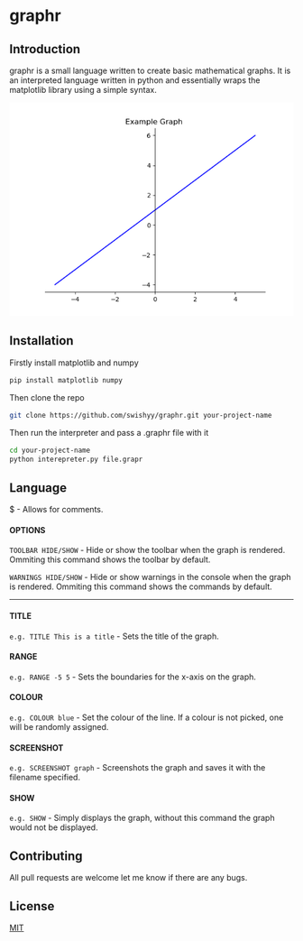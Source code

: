 # graphr

## Introduction
graphr is a small language written to create basic mathematical graphs. It is an interpreted language written in python and essentially wraps the matplotlib library using a simple syntax.

<div align="center">
  <img src="./imgs/graph1.png">  
</div>

## Installation
Firstly install matplotlib and numpy
```bash
pip install matplotlib numpy
```

Then clone the repo
```bash
git clone https://github.com/swishyy/graphr.git your-project-name
```

Then run the interpreter and pass a .graphr file with it
```bash
cd your-project-name
python interepreter.py file.grapr
```

## Language

$ - Allows for comments.

#### OPTIONS
`TOOLBAR HIDE/SHOW` - Hide or show the toolbar when the graph is rendered. Ommiting this command shows the toolbar by default.

`WARNINGS HIDE/SHOW` - Hide or show warnings in the console when the graph is rendered. Ommiting this command shows the commands by default.

***

#### TITLE
`e.g. TITLE This is a title` - Sets the title of the graph.

#### RANGE
`e.g. RANGE -5 5` - Sets the boundaries for the x-axis on the graph.

#### COLOUR
`e.g. COLOUR blue` - Set the colour of the line. If a colour is not picked, one will be randomly assigned.

#### SCREENSHOT
`e.g. SCREENSHOT graph` - Screenshots the graph and saves it with the filename specified.

#### SHOW 
`e.g. SHOW` - Simply displays the graph, without this command the graph would not be displayed.

## Contributing
All pull requests are welcome let me know if there are any bugs.

## License
[MIT](https://choosealicense.com/licenses/mit/)